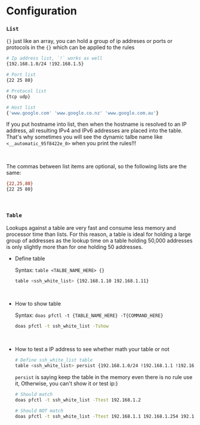 # Configuration

### `List`

`{}` just like an array, you can hold a group of ip addreses or ports or protocols
in the `{}` which can be applied to the rules

```bash
# Ip address list, `!` works as well
{192.168.1.0/24 !192.168.1.5}

# Port list
{22 25 80}

# Protocol list
{tcp udp}

# Host list
{'www.google.com' 'www.google.co.nz' 'www.google.com.au'}
```

If you put hostname into list, then when the hostname is resolved to an IP
address, all resulting IPv4 and IPv6 addresses are placed into the table. That's
why sometimes you will see the dynamic talbe name like `<__automatic_95f8422e_0>`
when you print the rules!!!

</br>


The commas between list items are optional, so the following lists are the same:
```bash
{22,25,80}
{22 25 80}
```

</br>


### `Table`

Lookups against a table are very fast and consume less memory and processor
time than lists. For this reason, a table is ideal for holding a large group
of addresses as the lookup time on a table holding 50,000 addresses is only
slightly more than for one holding 50 addresses.

- Define table

    Syntax: `table <TALBE_NAME_HERE> {}`

    ```bash
    table <ssh_white_list> {192.168.1.10 192.168.1.11}
    ```

    </br>

- How to show table

    Syntax: `doas pfctl -t {TABLE_NAME_HERE} -T{COMMAND_HERE}`

    ```bash
    doas pfctl -t ssh_white_list -Tshow
    ```

    </br>

- How to test a IP address to see whether math your table or not

    ```bash
    # Define ssh_white_list table
    table <ssh_white_list> persist {192.168.1.0/24 !192.168.1.1 !192.168.1.254 !192.168.1.255}
    ```

    `persist` is saying keep the table in the memory even there is no rule use it,
    Otherwise, you can't show it or test ip:)

    ```bash
    # Should match
    doas pfctl -t ssh_white_list -Ttest 192.168.1.2

    # Should NOT match
    doas pfctl -t ssh_white_list -Ttest 192.168.1.1 192.168.1.254 192.168.1.255
    ```

